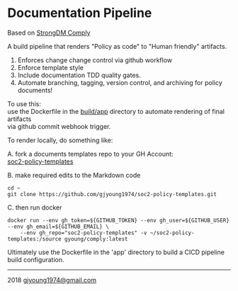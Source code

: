 # Documentation Pipeline    

Based on [StrongDM Comply](https://github.com/strongdm/comply)    

A build pipeline that renders "Policy as code" to "Human friendly" artifacts.
1. Enforces change change control via github workflow
1. Enforce template style
1. Include documentation TDD quality gates.
1. Automate  branching, tagging, version control, and archiving for policy documents!

To use this:     
use the Dockerfile in the [build/app](./build/app) directory to automate rendering of final artifacts    
via github commit webhook trigger.

To render locally, do something like:    

A. fork a documents templates repo to your GH Account:    
[soc2-policy-templates](https://github.com/gjyoung1974/soc2-policy-templates)     

B. make required edits to the Markdown code   

```shell
cd ~
git clone https://github.com/gjyoung1974/soc2-policy-templates.git
```

C. then  run docker     

```shell
docker run --env gh_token=${GITHUB_TOKEN} --env gh_user=${GITHUB_USER} --env gh_email=${GITHUB_EMAIL} \
    --env gh_repo="soc2-policy-templates" -v ~/soc2-policy-templates:/source gyoung/comply:latest
```

Ultimately use the Dockerfile in the 'app' directory to build a CICD pipeline build configuration.    

---    
2018 gjyoung1974@gmail.com
